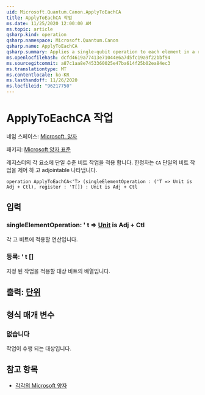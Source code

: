 ```yaml
---
uid: Microsoft.Quantum.Canon.ApplyToEachCA
title: ApplyToEachCA 작업
ms.date: 11/25/2020 12:00:00 AM
ms.topic: article
qsharp.kind: operation
qsharp.namespace: Microsoft.Quantum.Canon
qsharp.name: ApplyToEachCA
qsharp.summary: Applies a single-qubit operation to each element in a register. The modifier `CA` indicates that the single-qubit operation is controllable and adjointable.
ms.openlocfilehash: dcfd4619a77413e71044e6a7d5fc19a9f22bbf94
ms.sourcegitcommit: a87c1aa8e7453360025e47ba614f25b02ea84ec3
ms.translationtype: MT
ms.contentlocale: ko-KR
ms.lasthandoff: 11/26/2020
ms.locfileid: "96217750"
---
```

# <a name="applytoeachca-operation"></a>ApplyToEachCA 작업

네임 스페이스: [Microsoft. 양자](xref:Microsoft.Quantum.Canon)

패키지: [Microsoft 양자 표준](https://nuget.org/packages/Microsoft.Quantum.Standard)


레지스터의 각 요소에 단일 수준 비트 작업을 적용 합니다.
한정자는 `CA` 단일의 비트 작업을 제어 하 고 adjointable 나타냅니다.

```qsharp
operation ApplyToEachCA<'T> (singleElementOperation : ('T => Unit is Adj + Ctl), register : 'T[]) : Unit is Adj + Ctl
```


## <a name="input"></a>입력

### <a name="singleelementoperation--t--unit--is-adj--ctl"></a>singleElementOperation: ' t => [Unit](xref:microsoft.quantum.lang-ref.unit)  is Adj + Ctl

각 고 비트에 적용할 연산입니다.


### <a name="register--t"></a>등록: ' t []

지정 된 작업을 적용할 대상 비트의 배열입니다.



## <a name="output--unit"></a>출력: [단위](xref:microsoft.quantum.lang-ref.unit)



## <a name="type-parameters"></a>형식 매개 변수

### <a name="t"></a>없습니다

작업이 수행 되는 대상입니다.

## <a name="see-also"></a>참고 항목

- [각각의 Microsoft 양자](xref:Microsoft.Quantum.Canon.ApplyToEach)